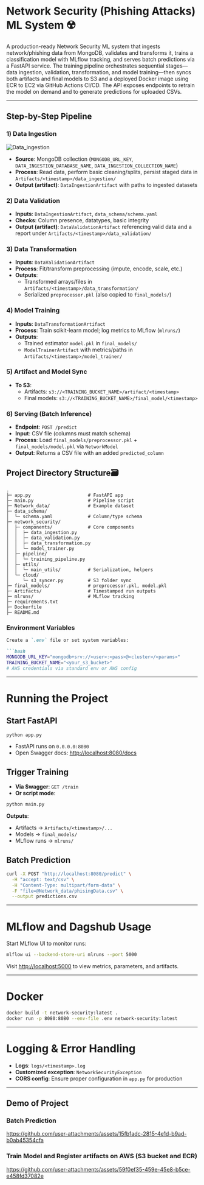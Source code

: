 # Network Security (Phishing Attacks) ML System ☢️

A production-ready Network Security ML system that ingests network/phishing data from MongoDB, validates and transforms it, trains a classification model with MLflow tracking, and serves batch predictions via a FastAPI service. The training pipeline orchestrates sequential stages—data ingestion, validation, transformation, and model training—then syncs both artifacts and final models to S3 and a deployed Docker image using ECR to EC2 via GitHub Actions CI/CD. The API exposes endpoints to retrain the model on demand and to generate predictions for uploaded CSVs.

---

## Step-by-Step Pipeline

### 1) Data Ingestion

![Data_ingestion](https://github.com/user-attachments/assets/ed5216ec-c88a-4a60-9d20-04354fdf2191)


- **Source**: MongoDB collection (`MONGODB_URL_KEY`, `DATA_INGESTION_DATABASE_NAME`, `DATA_INGESTION_COLLECTION_NAME`)
- **Process**: Read data, perform basic cleaning/splits, persist staged data in `Artifacts/<timestamp>/data_ingestion/`
- **Output (artifact)**: `DataIngestionArtifact` with paths to ingested datasets

### 2) Data Validation
- **Inputs**: `DataIngestionArtifact`, `data_schema/schema.yaml`
- **Checks**: Column presence, datatypes, basic integrity
- **Output (artifact)**: `DataValidationArtifact` referencing valid data and a report under `Artifacts/<timestamp>/data_validation/`

### 3) Data Transformation
- **Inputs**: `DataValidationArtifact`
- **Process**: Fit/transform preprocessing (impute, encode, scale, etc.)
- **Outputs**:
  - Transformed arrays/files in `Artifacts/<timestamp>/data_transformation/`
  - Serialized `preprocessor.pkl` (also copied to `final_models/`)

### 4) Model Training
- **Inputs**: `DataTransformationArtifact`
- **Process**: Train scikit-learn model; log metrics to MLflow (`mlruns/`)
- **Outputs**:
  - Trained estimator `model.pkl` in `final_models/`
  - `ModelTrainerArtifact` with metrics/paths in `Artifacts/<timestamp>/model_trainer/`

### 5) Artifact and Model Sync
- **To S3**:
  - Artifacts: `s3://<TRAINING_BUCKET_NAME>/artifact/<timestamp>`
  - Final models: `s3://<TRAINING_BUCKET_NAME>/final_model/<timestamp>`

### 6) Serving (Batch Inference)
- **Endpoint**: `POST /predict`
- **Input**: CSV file (columns must match schema)
- **Process**: Load `final_models/preprocessor.pkl` + `final_models/model.pkl` via `NetworkModel`
- **Output**: Returns a CSV file with an added `predicted_column`

## Project Directory Structure🗃️
```
.
├─ app.py                     # FastAPI app
├─ main.py                    # Pipeline script
├─ Network_data/              # Example dataset
├─ data_schema/
│  └─ schema.yaml             # Column/type schema
├─ network_security/
│  ├─ components/             # Core components
│  │  ├─ data_ingestion.py
│  │  ├─ data_validation.py
│  │  ├─ data_transformation.py
│  │  └─ model_trainer.py
│  ├─ pipeline/
│  │  └─ training_pipeline.py
│  ├─ utils/
│  │  └─ main_utils/          # Serialization, helpers
│  └─ cloud/
│     └─ s3_syncer.py         # S3 folder sync
├─ final_models/              # preprocessor.pkl, model.pkl
├─ Artifacts/                 # Timestamped run outputs
├─ mlruns/                    # MLflow tracking
├─ requirements.txt
├─ Dockerfile
├─ README.md

```
### Environment Variables
````markdown
Create a `.env` file or set system variables:

```bash
MONGODB_URL_KEY="mongodb+srv://<user>:<pass>@<cluster>/<params>"
TRAINING_BUCKET_NAME="<your_s3_bucket>"
# AWS credentials via standard env or AWS config
````

---

# Running the Project

## Start FastAPI

```bash
python app.py
```

* FastAPI runs on `0.0.0.0:8080`
* Open Swagger docs: [http://localhost:8080/docs](http://localhost:8080/docs)

## Trigger Training

* **Via Swagger**: `GET /train`
* **Or script mode**:

```bash
python main.py
```

**Outputs**:

* Artifacts → `Artifacts/<timestamp>/...`
* Models → `final_models/`
* MLflow runs → `mlruns/`

## Batch Prediction

```bash
curl -X POST "http://localhost:8080/predict" \
  -H "accept: text/csv" \
  -H "Content-Type: multipart/form-data" \
  -F "file=@Network_data/phisingData.csv" \
  --output predictions.csv
```

---

# MLflow and Dagshub Usage

Start MLflow UI to monitor runs:

```bash
mlflow ui --backend-store-uri mlruns --port 5000
```

Visit [http://localhost:5000](http://localhost:5000) to view metrics, parameters, and artifacts.

---

# Docker

```bash
docker build -t network-security:latest .
docker run -p 8080:8080 --env-file .env network-security:latest
```

---

# Logging & Error Handling

* **Logs**: `logs/<timestamp>.log`
* **Customized exception**: `NetworkSecurityException`
* **CORS config**: Ensure proper configuration in `app.py` for production

---
## Demo of Project

### Batch Prediction
https://github.com/user-attachments/assets/15fb1adc-2815-4e1d-b9ad-b0ab45354cfa

### Train Model and Register artifacts on AWS (S3 bucket and ECR)
https://github.com/user-attachments/assets/59f0ef35-459e-45e8-b5ce-e458fd37082e



